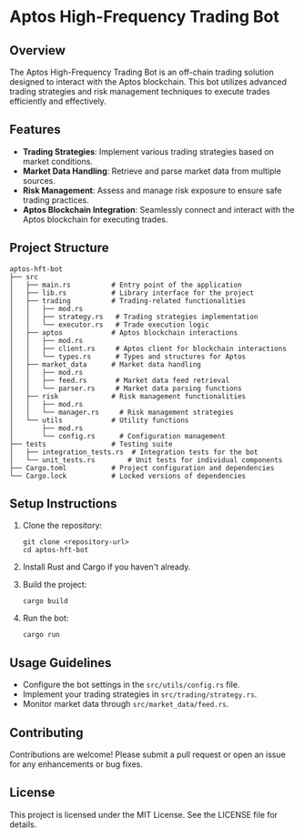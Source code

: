 # Aptos High-Frequency Trading Bot

## Overview
The Aptos High-Frequency Trading Bot is an off-chain trading solution designed to interact with the Aptos blockchain. This bot utilizes advanced trading strategies and risk management techniques to execute trades efficiently and effectively.

## Features
- **Trading Strategies**: Implement various trading strategies based on market conditions.
- **Market Data Handling**: Retrieve and parse market data from multiple sources.
- **Risk Management**: Assess and manage risk exposure to ensure safe trading practices.
- **Aptos Blockchain Integration**: Seamlessly connect and interact with the Aptos blockchain for executing trades.

## Project Structure
```
aptos-hft-bot
├── src
│   ├── main.rs          # Entry point of the application
│   ├── lib.rs           # Library interface for the project
│   ├── trading          # Trading-related functionalities
│   │   ├── mod.rs
│   │   ├── strategy.rs   # Trading strategies implementation
│   │   └── executor.rs   # Trade execution logic
│   ├── aptos            # Aptos blockchain interactions
│   │   ├── mod.rs
│   │   ├── client.rs     # Aptos client for blockchain interactions
│   │   └── types.rs      # Types and structures for Aptos
│   ├── market_data      # Market data handling
│   │   ├── mod.rs
│   │   ├── feed.rs       # Market data feed retrieval
│   │   └── parser.rs     # Market data parsing functions
│   ├── risk             # Risk management functionalities
│   │   ├── mod.rs
│   │   └── manager.rs     # Risk management strategies
│   └── utils            # Utility functions
│       ├── mod.rs
│       └── config.rs      # Configuration management
├── tests                # Testing suite
│   ├── integration_tests.rs  # Integration tests for the bot
│   └── unit_tests.rs        # Unit tests for individual components
├── Cargo.toml           # Project configuration and dependencies
└── Cargo.lock           # Locked versions of dependencies
```

## Setup Instructions
1. Clone the repository:
   ```
   git clone <repository-url>
   cd aptos-hft-bot
   ```

2. Install Rust and Cargo if you haven't already.

3. Build the project:
   ```
   cargo build
   ```

4. Run the bot:
   ```
   cargo run
   ```

## Usage Guidelines
- Configure the bot settings in the `src/utils/config.rs` file.
- Implement your trading strategies in `src/trading/strategy.rs`.
- Monitor market data through `src/market_data/feed.rs`.

## Contributing
Contributions are welcome! Please submit a pull request or open an issue for any enhancements or bug fixes.

## License
This project is licensed under the MIT License. See the LICENSE file for details.
